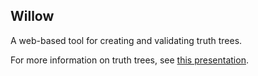 Willow
------
A web-based tool for creating and validating truth trees.

For more information on truth trees, see [this presentation](http://www.cogsci.rpi.edu/~heuveb/Teaching/Logic/CompLogic/Web/Presentations/TF-Trees.pdf).
